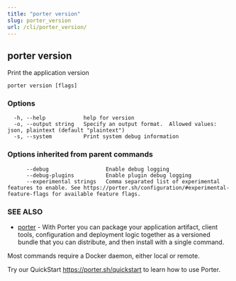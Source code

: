 ```yaml
---
title: "porter version"
slug: porter_version
url: /cli/porter_version/
---
```

## porter version

Print the application version

```
porter version [flags]
```

### Options

```
  -h, --help            help for version
  -o, --output string   Specify an output format.  Allowed values: json, plaintext (default "plaintext")
  -s, --system          Print system debug information
```

### Options inherited from parent commands

```
      --debug                  Enable debug logging
      --debug-plugins          Enable plugin debug logging
      --experimental strings   Comma separated list of experimental features to enable. See https://porter.sh/configuration/#experimental-feature-flags for available feature flags.
```

### SEE ALSO

* [porter](/cli/porter/)	 - With Porter you can package your application artifact, client tools, configuration and deployment logic together as a versioned bundle that you can distribute, and then install with a single command.

Most commands require a Docker daemon, either local or remote.

Try our QuickStart https://porter.sh/quickstart to learn how to use Porter.


